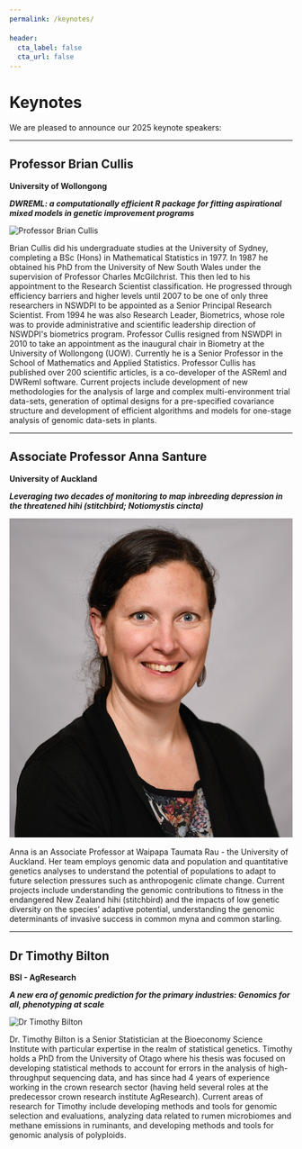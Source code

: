 ```yaml
---
permalink: /keynotes/

header:
  cta_label: false
  cta_url: false
---
```


# Keynotes

We are pleased to announce our 2025 keynote speakers:

---

## Professor Brian Cullis  
**University of Wollongong**

**_DWREML: a computationally efficient R package for fitting aspirational mixed models in genetic improvement programs_**

![Professor Brian Cullis](../assets/Brian_Cullis_photo.jpg)

Brian Cullis did his undergraduate studies at the University of Sydney, completing a BSc (Hons) in Mathematical Statistics in 1977. In 1987 he obtained his PhD from the University of New South Wales under the supervision of Professor Charles McGilchrist. This then led to his appointment to the Research Scientist classification. He progressed through efficiency barriers and higher levels until 2007 to be one of only three researchers in NSWDPI to be appointed as a Senior Principal Research Scientist. From 1994 he was also Research Leader, Biometrics, whose role was to provide administrative and scientific leadership direction of NSWDPI's biometrics program. Professor Cullis resigned from NSWDPI in 2010 to take an appointment as the inaugural chair in Biometry at the University of Wollongong (UOW). Currently he is a Senior Professor in the School of Mathematics and Applied Statistics. Professor Cullis has published over 200 scientific articles, is a co-developer of the ASReml and DWReml software. Current projects include development of new methodologies for the analysis of large and complex multi-environment trial data-sets, generation of optimal designs for a pre-specified covariance structure and development of efficient algorithms and models for one-stage analysis of genomic data-sets in plants.

---

## Associate Professor Anna Santure  
**University of Auckland**

**_Leveraging two decades of monitoring to map inbreeding depression in the threatened hihi (stitchbird; Notiomystis cincta)_**

![Associate Professor Anna Santure](../assets/Anna_Santure.jpg)

Anna is an Associate Professor at Waipapa Taumata Rau - the University of Auckland. Her team employs genomic data and population and quantitative genetics analyses to understand the potential of populations to adapt to future selection pressures such as anthropogenic climate change. Current projects include understanding the genomic contributions to fitness in the endangered New Zealand hihi (stitchbird) and the impacts of low genetic diversity on the species’ adaptive potential, understanding the genomic determinants of invasive success in common myna and common starling.

---

## Dr Timothy Bilton  
**BSI - AgResearch**

**_A new era of genomic prediction for the primary industries: Genomics for all, phenotyping at scale_**

![Dr Timothy Bilton](../assets/Tim.jpg)

Dr. Timothy Bilton is a Senior Statistician at the Bioeconomy Science Institute with particular expertise in the realm of statistical genetics. Timothy holds a PhD from the University of Otago where his thesis was focused on developing statistical methods to account for errors in the analysis of high-throughput sequencing data, and has since had 4 years of experience working in the crown research sector (having held several roles at the predecessor crown research institute AgResearch). Current areas of research for Timothy include developing methods and tools for genomic selection and evaluations, analyzing data related to rumen microbiomes and methane emissions in ruminants, and developing methods and tools for genomic analysis of polyploids.

